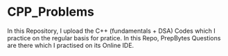 # CPP_Problems

In this Repository, I upload the C++ (fundamentals + DSA) Codes which I practice on the regular basis for pratice. In this Repo, PrepBytes Questions are there which I practised on its Online IDE. 
